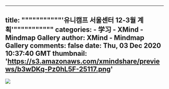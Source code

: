 
---
title: """""""""""'유니캠프 서울센터 12-3월 계획'"""""""""""
categories: 
    - 学习
    - XMind - Mindmap Gallery
author: XMind - Mindmap Gallery
comments: false
date: Thu, 03 Dec 2020 10:37:40 GMT
thumbnail: 'https://s3.amazonaws.com/xmindshare/previews/b3wDKq-Pz0hL5F-25117.png'
---

<div>   
<img src="https://s3.amazonaws.com/xmindshare/previews/b3wDKq-Pz0hL5F-25117.png" referrerpolicy="no-referrer">  
</div>
            